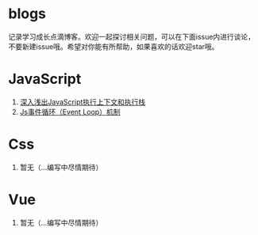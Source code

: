 # blogs
记录学习成长点滴博客。欢迎一起探讨相关问题，可以在下面issue内进行谈论，不要新建issue哦。希望对你能有所帮助，如果喜欢的话欢迎star哦。
# JavaScript
1. [深入浅出JavaScript执行上下文和执行栈](https://github.com/youdeliang/blogs/issues/1)
2. [Js事件循环（Event Loop）机制](https://github.com/youdeliang/blogs/issues/2)

# Css

1. 暂无（...编写中尽情期待）

# Vue

1. 暂无（...编写中尽情期待）